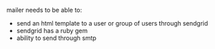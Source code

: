 mailer needs to be able to:
* send an html template to a user or group of users through sendgrid
* sendgrid has a ruby gem
* ability to send through smtp
